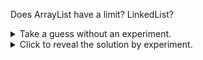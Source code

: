 Does ArrayList have a limit? LinkedList?

<details>
<summary>Take a guess without an experiment.</summary>
The List interface uses an integer for the size.
As a result, the limit must be 2^31-1.
But what happens if you tried to go beyond?
Would the size overflow and ArrayList tries to allocate an array with negative
size?
Would LinkedList let you keep adding beyond the limit since it's not backed by
an array?
</details>

<details>
<summary>Click to reveal the solution by experiment.</summary>


new ArrayList<>(Integer.MAX_VALUE-1):
```
./run.sh array
Exception in thread "main" java.lang.OutOfMemoryError: Requested array size
exceeds VM limit
        at java.base/java.util.ArrayList.<init>(ArrayList.java:156)
        at Main.main(Main.java:9)
Error
```
JVM doesn't even let us allocate an array of that size.

The exception probably comes from native code because this is the line that's
failing:
```java
 147     /**
 148      * Constructs an empty list with the specified initial capacity.
 149      *
 150      * @param  initialCapacity  the initial capacity of the list
 151      * @throws IllegalArgumentException if the specified initial capacity
 152      *         is negative
 153      */
 154     public ArrayList(int initialCapacity) {
 155         if (initialCapacity > 0) {

////////////////////////////// THIS LINE //////////////////////////////
 156             this.elementData = new Object[initialCapacity];
///////////////////////////////////////////////////////////////////////

 157         } else if (initialCapacity == 0) {
 158             this.elementData = EMPTY_ELEMENTDATA;
 159         } else {
 160             throw new IllegalArgumentException("Illegal Capacity: "+
 161                                                initialCapacity);
 162         }
 163     }
```

ArrayList<>() and -Xmx10g:
```
./run.sh array
Died at: 354836040
Exception in thread "main" java.lang.OutOfMemoryError: Java heap space
        at java.base/java.util.Arrays.copyOf(Arrays.java:3511)
        at java.base/java.util.Arrays.copyOf(Arrays.java:3480)
        at java.base/java.util.ArrayList.grow(ArrayList.java:237)
        at java.base/java.util.ArrayList.grow(ArrayList.java:244)
        at java.base/java.util.ArrayList.add(ArrayList.java:454)
        at java.base/java.util.ArrayList.add(ArrayList.java:467)
        at Main.main(Main.java:17)
Error
```
My laptop might not have enought memory for this experiment :(


ArrayList<>() and -Xmx16g:
```
./run.sh array
Died at: 532254060
Exception in thread "main" java.lang.OutOfMemoryError: Java heap space
        at java.base/java.util.Arrays.copyOf(Arrays.java:3511)
        at java.base/java.util.Arrays.copyOf(Arrays.java:3480)
        at java.base/java.util.ArrayList.grow(ArrayList.java:237)
        at java.base/java.util.ArrayList.grow(ArrayList.java:244)
        at java.base/java.util.ArrayList.add(ArrayList.java:454)
        at java.base/java.util.ArrayList.add(ArrayList.java:467)
        at Main.main(Main.java:17)
Error
```

LinkedList<>()
```
./run.sh link
Exception in thread "main" java.lang.OutOfMemoryError: Java heap space
        at Main.main(Main.java:17)
Error
```

</details>
